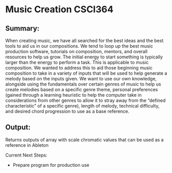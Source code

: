 # Music Creation CSCI364

## Summary:

When creating music, we have all searched for the best ideas and the best tools
to aid us in our compositions. We tend to loop up the best music production software, tutorials
on composition, mentors, and overall resources to help us grow. The initial energy to start
something is typically larger than the energy to perform a task. This is applicable to music
composition. We wanted to address this to aid those beginning music composition to take in
a variety of inputs that will be used to help generate a melody based on the inputs given. We
want to use our own knowledge, alongside using the fundamentals over certain genres of music
to help us create melodies based on a specific genre theme, personal preferences (gained through
a learning heuristic to help the computer take in considerations from other genres to allow it
to stray away from the “defined characteristic” of a specific genre), length of melody, technical
difficulty, and desired chord progression to use as a base reference.

## Output:

Returns outputs of array with scale chromatic values that can be used as a reference in Ableton 

Current Next Steps: 
- Prepare program for production use 

